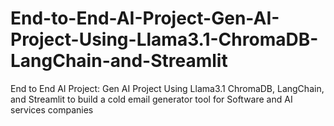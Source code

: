 # End-to-End-AI-Project-Gen-AI-Project-Using-Llama3.1-ChromaDB-LangChain-and-Streamlit
End to End AI Project: Gen AI Project Using Llama3.1 ChromaDB, LangChain, and Streamlit to build a cold email generator tool for Software and AI services companies
